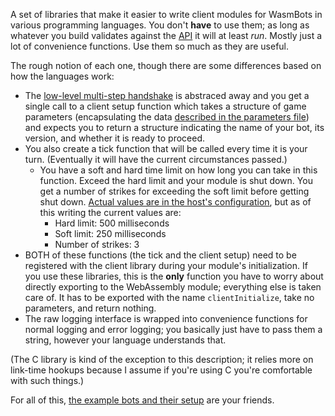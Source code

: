 A set of libraries that make it easier to write client modules for WasmBots in various programming languages. You don't **have** to use them; as long as whatever you build validates against the [API](../host/rsc/data/guestAPI.json) it will at least _run_. Mostly just a lot of convenience functions. Use them so much as they are useful.

The rough notion of each one, though there are some differences based on how the languages work:
* The [low-level multi-step handshake](../docs/interface.md#handshake) is abstraced away and you get a single call to a client setup function which takes a structure of game parameters (encapsulating the data [described in the parameters file](../host/rsc/data/gameParameters.json)) and expects you to return a structure indicating the name of your bot, its version, and whether it is ready to proceed. 
* You also create a tick function that will be called every time it is your turn. (Eventually it will have the current circumstances passed.)
  * You have a soft and hard time limit on how long you can take in this function. Exceed the hard limit and your module is shut down. You get a number of strikes for exceeding the soft limit before getting shut down. [Actual values are in the host's configuration](../host/src/core/config.ts), but as of this writing the current values are:
    * Hard limit: 500 milliseconds
    * Soft limit: 250 milliseconds
    * Number of strikes: 3
* BOTH of these functions (the tick and the client setup) need to be registered with the client library during your module's initialization. If you use these libraries, this is the **only** function you have to worry about directly exporting to the WebAssembly module; everything else is taken care of. It has to be exported with the name `clientInitialize`, take no parameters, and return nothing. 
* The raw logging interface is wrapped into convenience functions for normal logging and error logging; you basically just have to pass them a string, however your language understands that. 

(The C library is kind of the exception to this description; it relies more on link-time hookups because I assume if you're using C you're comfortable with such things.)

For all of this, [the example bots and their setup](../example_bots_src/) are your friends. 
